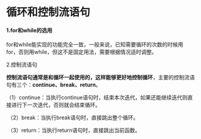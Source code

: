 # 					   循环和控制流语句



#### 1.for和while的选用

​	for和while能实现的功能完全一致，一般来说，已知需要循环的次数的时候用for，否则用while，但这不是固定用法，需要根据情况适时调整。



2.控制流语句

​	**控制流语句通常是和循环一起使用的，这样能够更好地控制循环**，主要的控制流语句有三个：**continue、break、return**。



​	（1）continue：当执行continue语句时，结束本次迭代，如果还能继续迭代则直接进行下一次迭代，否则就会结束循环。



​	（2）break：当执行break语句时，直接跳出整个循环。



​	（3）return：当执行return语句时，直接跳出当前函数。